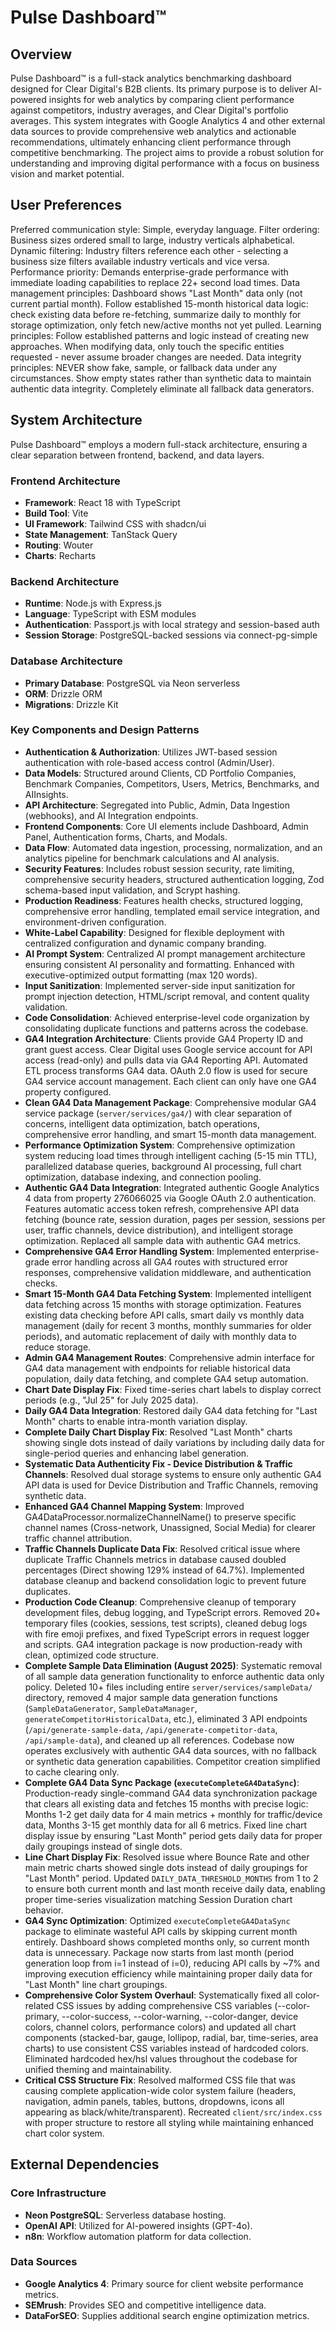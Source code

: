 # Pulse Dashboard™

## Overview
Pulse Dashboard™ is a full-stack analytics benchmarking dashboard designed for Clear Digital's B2B clients. Its primary purpose is to deliver AI-powered insights for web analytics by comparing client performance against competitors, industry averages, and Clear Digital's portfolio averages. This system integrates with Google Analytics 4 and other external data sources to provide comprehensive web analytics and actionable recommendations, ultimately enhancing client performance through competitive benchmarking. The project aims to provide a robust solution for understanding and improving digital performance with a focus on business vision and market potential.

## User Preferences
Preferred communication style: Simple, everyday language.
Filter ordering: Business sizes ordered small to large, industry verticals alphabetical.
Dynamic filtering: Industry filters reference each other - selecting a business size filters available industry verticals and vice versa.
Performance priority: Demands enterprise-grade performance with immediate loading capabilities to replace 22+ second load times.
Data management principles: Dashboard shows "Last Month" data only (not current partial month). Follow established 15-month historical data logic: check existing data before re-fetching, summarize daily to monthly for storage optimization, only fetch new/active months not yet pulled.
Learning principles: Follow established patterns and logic instead of creating new approaches. When modifying data, only touch the specific entities requested - never assume broader changes are needed.
Data integrity principles: NEVER show fake, sample, or fallback data under any circumstances. Show empty states rather than synthetic data to maintain authentic data integrity. Completely eliminate all fallback data generators.

## System Architecture

Pulse Dashboard™ employs a modern full-stack architecture, ensuring a clear separation between frontend, backend, and data layers.

### Frontend Architecture
- **Framework**: React 18 with TypeScript
- **Build Tool**: Vite
- **UI Framework**: Tailwind CSS with shadcn/ui
- **State Management**: TanStack Query
- **Routing**: Wouter
- **Charts**: Recharts

### Backend Architecture
- **Runtime**: Node.js with Express.js
- **Language**: TypeScript with ESM modules
- **Authentication**: Passport.js with local strategy and session-based auth
- **Session Storage**: PostgreSQL-backed sessions via connect-pg-simple

### Database Architecture
- **Primary Database**: PostgreSQL via Neon serverless
- **ORM**: Drizzle ORM
- **Migrations**: Drizzle Kit

### Key Components and Design Patterns
- **Authentication & Authorization**: Utilizes JWT-based session authentication with role-based access control (Admin/User).
- **Data Models**: Structured around Clients, CD Portfolio Companies, Benchmark Companies, Competitors, Users, Metrics, Benchmarks, and AIInsights.
- **API Architecture**: Segregated into Public, Admin, Data Ingestion (webhooks), and AI Integration endpoints.
- **Frontend Components**: Core UI elements include Dashboard, Admin Panel, Authentication forms, Charts, and Modals.
- **Data Flow**: Automated data ingestion, processing, normalization, and an analytics pipeline for benchmark calculations and AI analysis.
- **Security Features**: Includes robust session security, rate limiting, comprehensive security headers, structured authentication logging, Zod schema-based input validation, and Scrypt hashing.
- **Production Readiness**: Features health checks, structured logging, comprehensive error handling, templated email service integration, and environment-driven configuration.
- **White-Label Capability**: Designed for flexible deployment with centralized configuration and dynamic company branding.
- **AI Prompt System**: Centralized AI prompt management architecture ensuring consistent AI personality and formatting. Enhanced with executive-optimized output formatting (max 120 words).
- **Input Sanitization**: Implemented server-side input sanitization for prompt injection detection, HTML/script removal, and content quality validation.
- **Code Consolidation**: Achieved enterprise-level code organization by consolidating duplicate functions and patterns across the codebase.
- **GA4 Integration Architecture**: Clients provide GA4 Property ID and grant guest access. Clear Digital uses Google service account for API access (read-only) and pulls data via GA4 Reporting API. Automated ETL process transforms GA4 data. OAuth 2.0 flow is used for secure GA4 service account management. Each client can only have one GA4 property configured.
- **Clean GA4 Data Management Package**: Comprehensive modular GA4 service package (`server/services/ga4/`) with clear separation of concerns, intelligent data optimization, batch operations, comprehensive error handling, and smart 15-month data management.
- **Performance Optimization System**: Comprehensive optimization system reducing load times through intelligent caching (5-15 min TTL), parallelized database queries, background AI processing, full chart optimization, database indexing, and connection pooling.
- **Authentic GA4 Data Integration**: Integrated authentic Google Analytics 4 data from property 276066025 via Google OAuth 2.0 authentication. Features automatic access token refresh, comprehensive API data fetching (bounce rate, session duration, pages per session, sessions per user, traffic channels, device distribution), and intelligent storage optimization. Replaced all sample data with authentic GA4 metrics.
- **Comprehensive GA4 Error Handling System**: Implemented enterprise-grade error handling across all GA4 routes with structured error responses, comprehensive validation middleware, and authentication checks.
- **Smart 15-Month GA4 Data Fetching System**: Implemented intelligent data fetching across 15 months with storage optimization. Features existing data checking before API calls, smart daily vs monthly data management (daily for recent 3 months, monthly summaries for older periods), and automatic replacement of daily with monthly data to reduce storage.
- **Admin GA4 Management Routes**: Comprehensive admin interface for GA4 data management with endpoints for reliable historical data population, daily data fetching, and complete GA4 setup automation.
- **Chart Date Display Fix**: Fixed time-series chart labels to display correct periods (e.g., "Jul 25" for July 2025 data).
- **Daily GA4 Data Integration**: Restored daily GA4 data fetching for "Last Month" charts to enable intra-month variation display.
- **Complete Daily Chart Display Fix**: Resolved "Last Month" charts showing single dots instead of daily variations by including daily data for single-period queries and enhancing label generation.
- **Systematic Data Authenticity Fix - Device Distribution & Traffic Channels**: Resolved dual storage systems to ensure only authentic GA4 API data is used for Device Distribution and Traffic Channels, removing synthetic data.
- **Enhanced GA4 Channel Mapping System**: Improved GA4DataProcessor.normalizeChannelName() to preserve specific channel names (Cross-network, Unassigned, Social Media) for clearer traffic channel attribution.
- **Traffic Channels Duplicate Data Fix**: Resolved critical issue where duplicate Traffic Channels metrics in database caused doubled percentages (Direct showing 129% instead of 64.7%). Implemented database cleanup and backend consolidation logic to prevent future duplicates.
- **Production Code Cleanup**: Comprehensive cleanup of temporary development files, debug logging, and TypeScript errors. Removed 20+ temporary files (cookies, sessions, test scripts), cleaned debug logs with fire emoji prefixes, and fixed TypeScript errors in request logger and scripts. GA4 integration package is now production-ready with clean, optimized code structure.
- **Complete Sample Data Elimination (August 2025)**: Systematic removal of all sample data generation functionality to enforce authentic data only policy. Deleted 10+ files including entire `server/services/sampleData/` directory, removed 4 major sample data generation functions (`SampleDataGenerator`, `SampleDataManager`, `generateCompetitorHistoricalData`, etc.), eliminated 3 API endpoints (`/api/generate-sample-data`, `/api/generate-competitor-data`, `/api/sample-data`), and cleaned up all references. Codebase now operates exclusively with authentic GA4 data sources, with no fallback or synthetic data generation capabilities. Competitor creation simplified to cache clearing only.
- **Complete GA4 Data Sync Package (`executeCompleteGA4DataSync`)**: Production-ready single-command GA4 data synchronization package that clears all existing data and fetches 15 months with precise logic: Months 1-2 get daily data for 4 main metrics + monthly for traffic/device data, Months 3-15 get monthly data for all 6 metrics. Fixed line chart display issue by ensuring "Last Month" period gets daily data for proper daily groupings instead of single dots.
- **Line Chart Display Fix**: Resolved issue where Bounce Rate and other main metric charts showed single dots instead of daily groupings for "Last Month" period. Updated `DAILY_DATA_THRESHOLD_MONTHS` from 1 to 2 to ensure both current month and last month receive daily data, enabling proper time-series visualization matching Session Duration chart behavior.
- **GA4 Sync Optimization**: Optimized `executeCompleteGA4DataSync` package to eliminate wasteful API calls by skipping current month entirely. Dashboard shows completed months only, so current month data is unnecessary. Package now starts from last month (period generation loop from i=1 instead of i=0), reducing API calls by ~7% and improving execution efficiency while maintaining proper daily data for "Last Month" line chart groupings.
- **Comprehensive Color System Overhaul**: Systematically fixed all color-related CSS issues by adding comprehensive CSS variables (--color-primary, --color-success, --color-warning, --color-danger, device colors, channel colors, performance colors) and updated all chart components (stacked-bar, gauge, lollipop, radial, bar, time-series, area charts) to use consistent CSS variables instead of hardcoded colors. Eliminated hardcoded hex/hsl values throughout the codebase for unified theming and maintainability.
- **Critical CSS Structure Fix**: Resolved malformed CSS file that was causing complete application-wide color system failure (headers, navigation, admin panels, tables, buttons, dropdowns, icons all appearing as black/white/transparent). Recreated `client/src/index.css` with proper structure to restore all styling while maintaining enhanced chart color system.

## External Dependencies

### Core Infrastructure
- **Neon PostgreSQL**: Serverless database hosting.
- **OpenAI API**: Utilized for AI-powered insights (GPT-4o).
- **n8n**: Workflow automation platform for data collection.

### Data Sources
- **Google Analytics 4**: Primary source for client website performance metrics.
- **SEMrush**: Provides SEO and competitive intelligence data.
- **DataForSEO**: Supplies additional search engine optimization metrics.